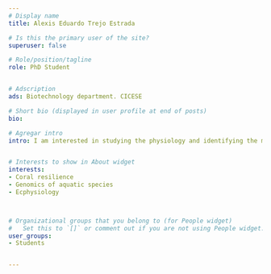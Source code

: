 ```yaml
---
# Display name
title: Alexis Eduardo Trejo Estrada

# Is this the primary user of the site?
superuser: false

# Role/position/tagline
role: PhD Student


# Adscription
ads: Biotechnology department. CICESE

# Short bio (displayed in user profile at end of posts)
bio: 

# Agregar intro
intro: I am interested in studying the physiology and identifying the microbiome associated with coral holobionts that allows them to tolerate and thrive in marginal environments.


# Interests to show in About widget
interests: 
- Coral resilience
- Genomics of aquatic species
- Ecphysiology



# Organizational groups that you belong to (for People widget)
#   Set this to `[]` or comment out if you are not using People widget.
user_groups:
- Students


---
```



